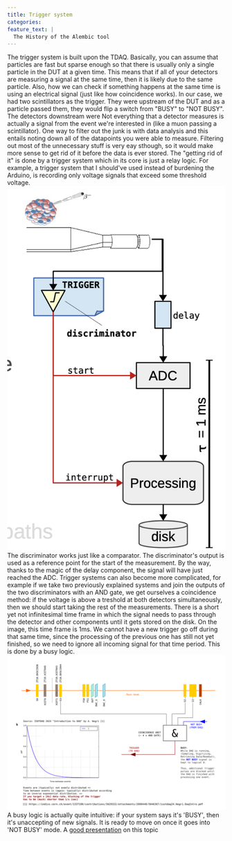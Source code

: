 ```yaml
---
title: Trigger system
categories:
feature_text: |
  The History of the Alembic tool
---
```


The trigger system is built upon the TDAQ. Basically, you can assume that particles are fast but sparse enough so that there is usually only a single particle in the DUT at a given time. This means that if all of your detectors are measuring a signal at the same time, then it is likely due to the same particle. Also, how we can check if something happens at the same time is using an electrical signal (just like how coincidence works). In our case, we had two scintillators as the trigger. They were upstream of the DUT and as a particle passed them, they would flip a switch from "BUSY" to "NOT BUSY". The detectors downstream were
Not everything that a detector measures is actually a signal from the event we're interested in (like a muon passing a scintillator). One way to filter out the junk is with data analysis and this entails noting down all of the datapoints you were able to measure. Filtering out most of the unnecessary stuff is very eay sthough, so it would make more sense to get rid of it before the data is ever stored. The "getting rid of it" is done by a trigger system which in its core is just a relay logic. 
For example, a trigger system that I should've used instead of burdening the Arduino, is recording only voltage signals that exceed some threshold voltage. 
![Easy trigger](/assets/images/easy_trigger.png)
The discriminator works just like a comparator. The discriminator's output is used as a reference point for the start of the measurement. By the way, thanks to the magic of the delay component, the signal will have just reached the ADC.
Trigger systems can also become more complicated, for example if we take two previously explained systems and join the outputs of the two discriminators with an AND gate, we get ourselves a coincidence method: if the voltage is above a treshold at both detectors simultaneously, then we should start taking the rest of the measurements. 
There is a short yet not infinitesimal time frame in which the signal needs to pass through the detector and other components until it gets stored on the disk. On the image, this time frame is 1ms. We cannot have a new trigger go off during that same time, since the processing of the previous one has still not yet finished, so we need to ignore all incoming signal for that time period. This is done by a busy logic.
![Our trigger](/assets/images/my_trigger.png) 
A busy logic is actually quite intuitive: if your system says it's 'BUSY', then it's unaccepting of new signals. It is ready to move on once it goes into 'NOT BUSY' mode.
A [good presentation](https://indico.cern.ch/event/1337180/contributions/5629322/attachments/2880440/5046367/isotdaq24.Negri.DaqIntro.pdf) on this topic
